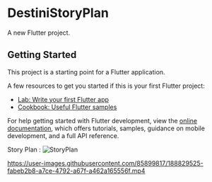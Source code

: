 # DestiniStoryPlan

A new Flutter project.

## Getting Started

This project is a starting point for a Flutter application.

A few resources to get you started if this is your first Flutter project:

- [Lab: Write your first Flutter app](https://docs.flutter.dev/get-started/codelab)
- [Cookbook: Useful Flutter samples](https://docs.flutter.dev/cookbook)

For help getting started with Flutter development, view the
[online documentation](https://docs.flutter.dev/), which offers tutorials,
samples, guidance on mobile development, and a full API reference.

Story Plan : ![StoryPlan](https://user-images.githubusercontent.com/85899817/188829505-5a934a20-f277-4040-9a49-eb5e5b866ae5.PNG)


https://user-images.githubusercontent.com/85899817/188829525-fabeb2b8-a7ce-4792-a67f-a462a165556f.mp4


